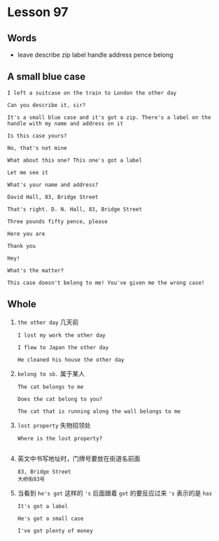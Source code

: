 # Lesson 97

## Words

- leave describe zip label handle address pence belong

## A small blue case

```
I left a suitcase on the train to London the other day

Can you describe it, sir?

It's a small blue case and it's got a zip. There's a label on the handle with my name and address on it

Is this case yours?

No, that's not mine

What about this one? This one's got a label

Let me see it

What's your name and address?

David Hall, 83, Bridge Street

That's right. D. N. Hall, 83, Bridge Street

Three pounds fifty pence, please

Here you are

Thank you

Hey!

What's the matter?

This case doesn't belong to me! You've given me the wrong case!
```

## Whole

1. `the other day` 几天前

   ```
   I lost my work the other day

   I flew to Japan the other day

   He cleaned his house the other day
   ```

2. `belong to sb.` 属于某人

   ```
   The cat belongs to me

   Does the cat belong to you?

   The cat that is running along the wall belongs to me
   ```

3. `lost property` 失物招领处

   ```
   Where is the lost property?


   ```

4. 英文中书写地址时，门牌号要放在街道名前面

   ```
   83, Bridge Street
   大桥街83号
   ```

5. 当看到 `he's got` 这样的 `'s` 后面跟着 `got` 的要反应过来 `'s` 表示的是 `has`

   ```
   It's got a label

   He's got a small case

   I've got plenty of money
   ```
